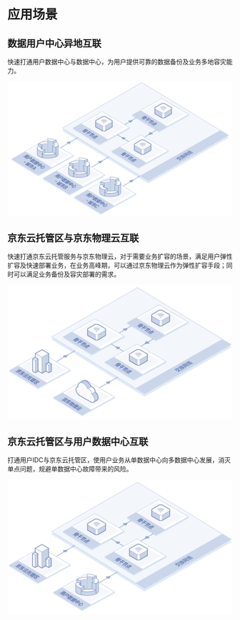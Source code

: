 # 应用场景
## 数据用户中心异地互联
快速打通用户数据中心与数据中心，为用户提供可靠的数据备份及业务多地容灾能力。

![数据用户中心异地互联](./用户数据中心异地互联.png)

## 京东云托管区与京东物理云互联
快速打通京东云托管服务与京东物理云，对于需要业务扩容的场景，满足用户弹性扩容及快速部署业务，在业务高峰期，可以通过京东物理云作为弹性扩容手段；同时可以满足业务备份及容灾部署的需求。

![京东云托管区与京东物理云互联](./托管区与物理云互联.png)

## 京东云托管区与用户数据中心互联
打通用户IDC与京东云托管区，使用户业务从单数据中心向多数据中心发展，消灭单点问题，规避单数据中心故障带来的风险。


![京东云托管区与用户数据中心互联](./托管区与用户数据中心.png)
